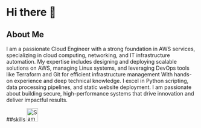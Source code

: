 # Hi there 👋

## About Me
I am a passionate Cloud Engineer with a strong foundation in AWS services, specializing in cloud computing, networking, and IT infrastructure automation. My expertise includes designing and deploying scalable solutions on AWS, managing Linux systems, and leveraging DevOps tools like Terraform and Git for efficient infrastructure management With hands-on experience and deep technical knowledge. I excel in Python scripting, data processing pipelines, and static website deployment. I am passionate about building secure, high-performance systems that drive innovation and deliver impactful results.

##skills
<img src="https://github.com/user-attachments/assets/fefedbcc-4d01-45b4-bb30-59fcba023ad0" alt="Sample Image" width="30" height="35">

<!--
**ezzzizo/ezzzizo** is a ✨ _special_ ✨ repository because its `README.md` (this file) appears on your GitHub profile.

Here are some ideas to get you started:

- 🔭 I’m currently working on ...
- 🌱 I’m currently learning ...
- 👯 I’m looking to collaborate on ...
- 🤔 I’m looking for help with ...
- 💬 Ask me about ...
- 📫 How to reach me: ...
- 😄 Pronouns: ...
- ⚡ Fun fact: ...
-->

